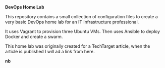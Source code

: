 **DevOps Home Lab**

This repository contains a small collection of configuration files to create a very basic DevOps home lab for an IT infrastructure professional.

It uses Vagrant to provision three Ubuntu VMs. Then uses Ansible to deploy Docker and create a swarm.

This home lab was originally created for a TechTarget article, when the article is published I will ad a link from here.

**nb**